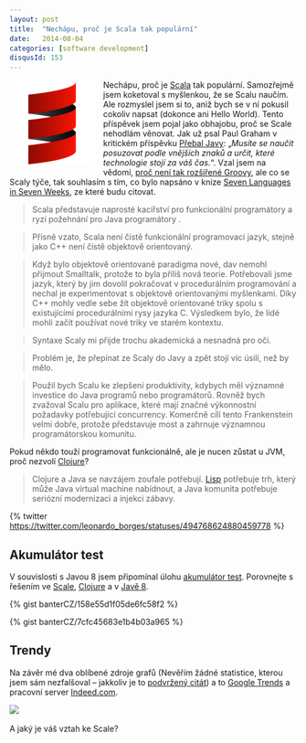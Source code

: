 ```yaml
---
layout: post
title:  "Nechápu, proč je Scala tak populární"
date:   2014-08-04
categories: [software development]
disqusId: 153
---
```

<div style="float: left; margin: 0 1em 1em 0; text-align: center;"><img src="/assets/2014-08-03/20140803-scala_logo.png" /></div>Nechápu, 
proč je <a 
href="en.wikipedia.org/wiki/Scala_(programming_language)">Scala</a> tak populární. Samozřejmě jsem koketoval s myšlenkou, že se Scalu naučím. Ale rozmyslel jsem si to, aniž bych se v ní pokusil cokoliv napsat (dokonce ani Hello World). Tento příspěvek jsem pojal jako obhajobu, proč se Scale nehodlám věnovat. Jak už psal Paul Graham v kritickém příspěvku <a href="/item/131">Přebal Javy</a>: „<em>Musíte se naučit posuzovat podle vnějších znaků a určit, které technologie stojí za váš čas.</em>“. Vzal jsem na vědomí, <a href="/item/150" />proč není tak rozšířené Groovy</a>, ale co se Scaly týče, tak souhlasím s tím, co bylo napsáno v knize <a href="http://amzn.to/1oGdeho">Seven Languages in Seven Weeks</a>, ze které budu citovat.
<!--more-->

<blockquote>Scala představuje naprosté kacířství pro funkcionální programátory a ryzí požehnání pro Java programátory
.</blockquote><blockquote>Přísně vzato, Scala není čistě funkcionální programovací jazyk, stejně jako C++ není čistě objektově orientovaný.</blockquote><blockquote>Když bylo objektově orientované paradigma nové, dav nemohl přijmout Smalltalk, protože to byla příliš nová teorie. Potřebovali jsme jazyk, který by jim dovolil pokračovat v procedurálním programování a nechal je experimentovat s objektově orientovanými myšlenkami. Díky C++ mohly vedle sebe žít objektově orientované triky spolu s existujícími procedurálními rysy jazyka C. Výsledkem bylo, že lidé mohli začít používat nové triky ve starém kontextu.</blockquote><blockquote>Syntaxe Scaly mi přijde trochu akademická a nesnadná pro oči.</blockquote><blockquote>Problém je, že přepínat ze Scaly do Javy a zpět stojí víc úsilí, než by mělo.</blockquote><blockquote>Použil bych Scalu ke zlepšení produktivity, kdybych měl významné investice do Java programů nebo programátorů. Rovněž bych zvažoval Scalu pro aplikace, které mají značné výkonnostní požadavky potřebující concurrency. Komerčně cílí tento Frankenstein velmi dobře, protože představuje most a zahrnuje významnou programátorskou komunitu.</blockquote>Pokud někdo touží programovat funkcionálně, ale je nucen zůstat u JVM, proč nezvolí <a href="http://en.wikipedia.org/wiki/Clojure">Clojure</a>?

<blockquote>Clojure a Java se navzájem zoufale potřebují. <a href="http://en.wikipedia.org/wiki/Lisp">Lisp</a> potřebuje trh, který může Java virtual machine nabídnout, a Java komunita potřebuje seriózní modernizaci a injekci zábavy.</blockquote>

{% twitter https://twitter.com/leonardo_borges/statuses/494768624880459778 %}

Akumulátor test
------

V souvislosti s Javou 8 jsem připomínal úlohu <a href="/item/152">akumulátor test</a>. Porovnejte s řešením ve <a href="http://rosettacode.org/wiki/Accumulator_factory#Scala">Scale</a>, <a href="http://stackoverflow.com/questions/8442524/writing-an-accumulator-function-in-clojure">Clojure</a> a v <a href="/item/152">Javě 8</a>.

{% gist banterCZ/158e55d1f05de6fc58f2 %}

{% gist banterCZ/7cfc45683e1b4b03a965 %}

Trendy
------

Na závěr mé dva oblíbené zdroje grafů (Nevěřím žádné statistice, kterou jsem sám nezfalšoval – jakkoliv je to <a href="http://cs.wikiquote.org/wiki/Winston_Churchill#Podvr.C5.BEen.C3.A9_cit.C3.A1ty">podvržený citát</a>) a to <a href="http://www.google.com/trends/explore#q=scala%2C%20groovy%2C%20clojure%2C%20jython&cmpt=q">Google Trends</a> a pracovní server <a href="http://www.indeed.com/jobanalytics/jobtrends?q=groovy%2C+scala%2C+jython%2C+clojure+&l=">Indeed.com</a>.

<script type="text/javascript" src="//www.google.com/trends/embed.js?hl=en-US&q=scala,+groovy,+clojure,+jython&cmpt=q&content=1&cid=TIMESERIES_GRAPH_0&export=5&w=500&h=330"></script>

<a href="http://www.indeed.com/jobanalytics/jobtrends?q=groovy%2C+scala%2C+jython%2C+clojure+&l="><img src="https://www.indeed.com/trendgraph/jobgraph.png?q=groovy%2C+scala%2C+jython%2C+clojure+" /></a>

A jaký je váš vztah ke Scale?